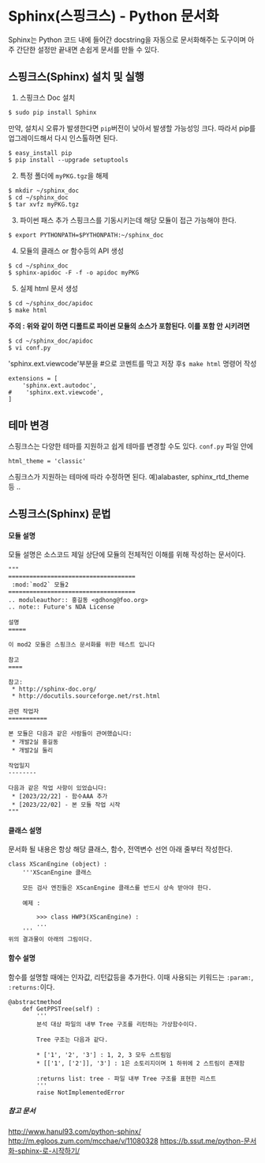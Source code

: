 Sphinx(스핑크스) - Python 문서화
===============================
Sphinx는 Python 코드 내에 들어간 docstring을 자동으로 문서화해주는 도구이며 아주 간단한 설정만 끝내면 손쉽게 문서를 만들 수 있다.

## 스핑크스(Sphinx) 설치 및 실행

1. 스핑크스 Doc 설치

```
$ sudo pip install Sphinx
```
만약, 설치시 오류가 발생한다면 ```pip```버전이 낮아서 발생할 가능성잉 크다. 따라서 pip를 업그레이드해서 다시 인스톨하면 된다.

```
$ easy_install pip
$ pip install --upgrade setuptools
```

2. 특정 폴더에 ```myPKG.tgz```을 해제

```
$ mkdir ~/sphinx_doc
$ cd ~/sphinx_doc
$ tar xvfz myPKG.tgz
```

3. 파이썬 패스 추가
스핑크스를 기동시키는데 해당 모듈이 접근 가능해야 한다.

```
$ export PYTHONPATH=$PYTHONPATH:~/sphinx_doc
```

4. 모듈의 클래스 or 함수등의 API 생성

```
$ cd ~/sphinx_doc
$ sphinx-apidoc -F -f -o apidoc myPKG
```

5. 실제 html 문서 생성

```
$ cd ~/sphinx_doc/apidoc
$ make html
```

__주의 : 위와 같이 하면 디폴트로 파이썬 모듈의 소스가 포함된다. 이를 포함 안 시키려면__

```
$ cd ~/sphinx_doc/apidoc
$ vi conf.py
```

'sphinx.ext.viewcode'부분을 #으로 코멘트를 막고 저장 후```$ make html``` 명령어 작성
```
extensions = [
    'sphinx.ext.autodoc',
#    'sphinx.ext.viewcode',
]
```

## 테마 변경
스핑크스는 다양한 테마를 지원하고 쉽게 테마를 변경할 수도 있다. ```conf.py``` 파일 안에
```
html_theme = 'classic'
```
스핑크스가 지원하는 테마에 따라 수정하면 된다. 예)alabaster, sphinx_rtd_theme 등 ..

## 스핑크스(Sphinx) 문법

#### 모듈 설명
모듈 설명은 소스코드 제일 상단에 모듈의 전체적인 이해를 위해 작성하는 문서이다.

```
"""
====================================
 :mod:`mod2` 모듈2
====================================
.. moduleauthor:: 홍길동 <gdhong@foo.org>
.. note:: Future's NDA License

설명
=====

이 mod2 모듈은 스핑크스 문서화를 위한 테스트 입니다

참고
====

참고:
 * http://sphinx-doc.org/
 * http://docutils.sourceforge.net/rst.html

관련 작업자
===========

본 모듈은 다음과 같은 사람들이 관여했습니다:
 * 개발2실 홍길동
 * 개발2실 둘리

작업일지
--------

다음과 같은 작업 사항이 있었습니다:
 * [2023/22/22] - 함수AAA 추가
 * [2023/22/02] - 본 모듈 작업 시작
"""
```

#### 클래스 설명
문서화 될 내용은 항상 해당 클래스, 함수, 전역변수 선언 아래 줄부터 작성한다.

```
class XScanEngine (object) :
    '''XScanEngine 클래스

    모든 검사 엔진들은 XScanEngine 클래스를 반드시 상속 받아야 한다.

    예제 :

        >>> class HWP3(XScanEngine) :
        ...
    '''
위의 결과물이 아래의 그림이다.
```

#### 함수 설명
함수를 설명할 때에는 인자값, 리턴값등을 추가한다. 이때 사용되는 키워드는 ```:param:```, ```:returns:```이다.

```
@abstractmethod
    def GetPPSTree(self) :
        '''
        분석 대상 파일의 내부 Tree 구조를 리턴하는 가상함수이다.

        Tree 구조는 다음과 같다.

        * ['1', '2', '3'] : 1, 2, 3 모두 스트림임
        * [['1', ['2']], '3'] : 1은 소토리지이며 1 하위에 2 스트림이 존재함

        :returns list: tree - 파일 내부 Tree 구조를 표현한 리스트
        '''
        raise NotImplementedError
```

##### 참고 문서

http://www.hanul93.com/python-sphinx/
http://m.egloos.zum.com/mcchae/v/11080328
https://b.ssut.me/python-문서화-sphinx-로-시작하기/

